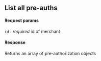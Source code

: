 ## List all pre-auths

#### Request params

`id`
:    _required_ id of merchant

#### Response

Returns an array of pre-authorization objects
